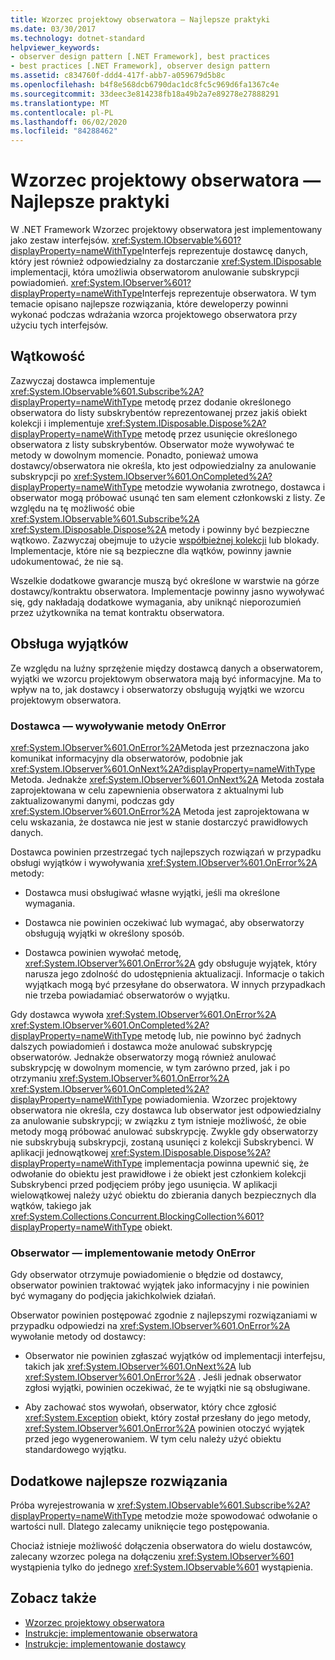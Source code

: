 ```yaml
---
title: Wzorzec projektowy obserwatora — Najlepsze praktyki
ms.date: 03/30/2017
ms.technology: dotnet-standard
helpviewer_keywords:
- observer design pattern [.NET Framework], best practices
- best practices [.NET Framework], observer design pattern
ms.assetid: c834760f-ddd4-417f-abb7-a059679d5b8c
ms.openlocfilehash: b4f8e568dcb6790dac1dc8fc5c969d6fa1367c4e
ms.sourcegitcommit: 33deec3e814238fb18a49b2a7e89278e27888291
ms.translationtype: MT
ms.contentlocale: pl-PL
ms.lasthandoff: 06/02/2020
ms.locfileid: "84288462"
---
```

# <a name="observer-design-pattern-best-practices"></a>Wzorzec projektowy obserwatora — Najlepsze praktyki
W .NET Framework Wzorzec projektowy obserwatora jest implementowany jako zestaw interfejsów. <xref:System.IObservable%601?displayProperty=nameWithType>Interfejs reprezentuje dostawcę danych, który jest również odpowiedzialny za dostarczanie <xref:System.IDisposable> implementacji, która umożliwia obserwatorom anulowanie subskrypcji powiadomień. <xref:System.IObserver%601?displayProperty=nameWithType>Interfejs reprezentuje obserwatora. W tym temacie opisano najlepsze rozwiązania, które deweloperzy powinni wykonać podczas wdrażania wzorca projektowego obserwatora przy użyciu tych interfejsów.  
  
## <a name="threading"></a>Wątkowość  
 Zazwyczaj dostawca implementuje <xref:System.IObservable%601.Subscribe%2A?displayProperty=nameWithType> metodę przez dodanie określonego obserwatora do listy subskrybentów reprezentowanej przez jakiś obiekt kolekcji i implementuje <xref:System.IDisposable.Dispose%2A?displayProperty=nameWithType> metodę przez usunięcie określonego obserwatora z listy subskrybentów. Obserwator może wywoływać te metody w dowolnym momencie. Ponadto, ponieważ umowa dostawcy/obserwatora nie określa, kto jest odpowiedzialny za anulowanie subskrypcji po <xref:System.IObserver%601.OnCompleted%2A?displayProperty=nameWithType> metodzie wywołania zwrotnego, dostawca i obserwator mogą próbować usunąć ten sam element członkowski z listy. Ze względu na tę możliwość obie <xref:System.IObservable%601.Subscribe%2A> <xref:System.IDisposable.Dispose%2A> metody i powinny być bezpieczne wątkowo. Zazwyczaj obejmuje to użycie [współbieżnej kolekcji](../parallel-programming/data-structures-for-parallel-programming.md) lub blokady. Implementacje, które nie są bezpieczne dla wątków, powinny jawnie udokumentować, że nie są.  
  
 Wszelkie dodatkowe gwarancje muszą być określone w warstwie na górze dostawcy/kontraktu obserwatora. Implementacje powinny jasno wywoływać się, gdy nakładają dodatkowe wymagania, aby uniknąć nieporozumień przez użytkownika na temat kontraktu obserwatora.  
  
## <a name="handling-exceptions"></a>Obsługa wyjątków  
 Ze względu na luźny sprzężenie między dostawcą danych a obserwatorem, wyjątki we wzorcu projektowym obserwatora mają być informacyjne. Ma to wpływ na to, jak dostawcy i obserwatorzy obsługują wyjątki we wzorcu projektowym obserwatora.  
  
### <a name="the-provider----calling-the-onerror-method"></a>Dostawca — wywoływanie metody OnError  
 <xref:System.IObserver%601.OnError%2A>Metoda jest przeznaczona jako komunikat informacyjny dla obserwatorów, podobnie jak <xref:System.IObserver%601.OnNext%2A?displayProperty=nameWithType> Metoda. Jednakże <xref:System.IObserver%601.OnNext%2A> Metoda została zaprojektowana w celu zapewnienia obserwatora z aktualnymi lub zaktualizowanymi danymi, podczas gdy <xref:System.IObserver%601.OnError%2A> Metoda jest zaprojektowana w celu wskazania, że dostawca nie jest w stanie dostarczyć prawidłowych danych.  
  
 Dostawca powinien przestrzegać tych najlepszych rozwiązań w przypadku obsługi wyjątków i wywoływania <xref:System.IObserver%601.OnError%2A> metody:  
  
- Dostawca musi obsługiwać własne wyjątki, jeśli ma określone wymagania.  
  
- Dostawca nie powinien oczekiwać lub wymagać, aby obserwatorzy obsługują wyjątki w określony sposób.  
  
- Dostawca powinien wywołać metodę, <xref:System.IObserver%601.OnError%2A> gdy obsługuje wyjątek, który narusza jego zdolność do udostępnienia aktualizacji. Informacje o takich wyjątkach mogą być przesyłane do obserwatora. W innych przypadkach nie trzeba powiadamiać obserwatorów o wyjątku.  
  
 Gdy dostawca wywoła <xref:System.IObserver%601.OnError%2A> <xref:System.IObserver%601.OnCompleted%2A?displayProperty=nameWithType> metodę lub, nie powinno być żadnych dalszych powiadomień i dostawca może anulować subskrypcję obserwatorów. Jednakże obserwatorzy mogą również anulować subskrypcję w dowolnym momencie, w tym zarówno przed, jak i po otrzymaniu <xref:System.IObserver%601.OnError%2A> <xref:System.IObserver%601.OnCompleted%2A?displayProperty=nameWithType> powiadomienia. Wzorzec projektowy obserwatora nie określa, czy dostawca lub obserwator jest odpowiedzialny za anulowanie subskrypcji; w związku z tym istnieje możliwość, że obie metody mogą próbować anulować subskrypcję. Zwykle gdy obserwatorzy nie subskrybują subskrypcji, zostaną usunięci z kolekcji Subskrybenci. W aplikacji jednowątkowej <xref:System.IDisposable.Dispose%2A?displayProperty=nameWithType> implementacja powinna upewnić się, że odwołanie do obiektu jest prawidłowe i że obiekt jest członkiem kolekcji Subskrybenci przed podjęciem próby jego usunięcia. W aplikacji wielowątkowej należy użyć obiektu do zbierania danych bezpiecznych dla wątków, takiego jak <xref:System.Collections.Concurrent.BlockingCollection%601?displayProperty=nameWithType> obiekt.  
  
### <a name="the-observer----implementing-the-onerror-method"></a>Obserwator — implementowanie metody OnError  
 Gdy obserwator otrzymuje powiadomienie o błędzie od dostawcy, obserwator powinien traktować wyjątek jako informacyjny i nie powinien być wymagany do podjęcia jakichkolwiek działań.  
  
 Obserwator powinien postępować zgodnie z najlepszymi rozwiązaniami w przypadku odpowiedzi na <xref:System.IObserver%601.OnError%2A> wywołanie metody od dostawcy:  
  
- Obserwator nie powinien zgłaszać wyjątków od implementacji interfejsu, takich jak <xref:System.IObserver%601.OnNext%2A> lub <xref:System.IObserver%601.OnError%2A> . Jeśli jednak obserwator zgłosi wyjątki, powinien oczekiwać, że te wyjątki nie są obsługiwane.  
  
- Aby zachować stos wywołań, obserwator, który chce zgłosić <xref:System.Exception> obiekt, który został przesłany do jego metody, <xref:System.IObserver%601.OnError%2A> powinien otoczyć wyjątek przed jego wygenerowaniem. W tym celu należy użyć obiektu standardowego wyjątku.  
  
## <a name="additional-best-practices"></a>Dodatkowe najlepsze rozwiązania  
 Próba wyrejestrowania w <xref:System.IObservable%601.Subscribe%2A?displayProperty=nameWithType> metodzie może spowodować odwołanie o wartości null. Dlatego zalecamy uniknięcie tego postępowania.  
  
 Chociaż istnieje możliwość dołączenia obserwatora do wielu dostawców, zalecany wzorzec polega na dołączeniu <xref:System.IObserver%601> wystąpienia tylko do jednego <xref:System.IObservable%601> wystąpienia.  
  
## <a name="see-also"></a>Zobacz także

- [Wzorzec projektowy obserwatora](observer-design-pattern.md)
- [Instrukcje: implementowanie obserwatora](how-to-implement-an-observer.md)
- [Instrukcje: implementowanie dostawcy](how-to-implement-a-provider.md)
